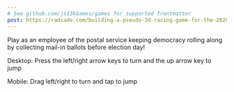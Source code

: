 ```yaml
---
# See github.com/js13kGames/games for supported frontmatter
post: https://radcade.com/building-a-pseudo-3d-racing-game-for-the-2020-js13k-game-jam/
---
```

Play as an employee of the postal service keeping democracy rolling along by collecting mail-in ballots before election day!

Desktop: Press the left/right arrow keys to turn and the up arrow key to jump

Mobile: Drag left/right to turn and tap to jump